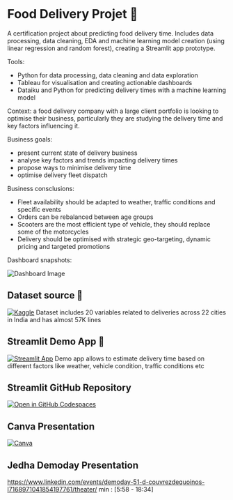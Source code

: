 ```
```
# Food Delivery Projet 🛵

A certification project about predicting food delivery time. Includes data processing, data cleaning, EDA and machine learning model creation (using linear regression and random forest), creating a Streamlit app prototype. 

Tools:
- Python for data processing, data cleaning and data exploration
- Tableau for visualisation and creating actionable dashboards
- Dataiku and Python for predicting delivery times with a machine learning model

Context: a food delivery company with a large client portfolio is looking to optimise their business, particularly they are studying the delivery time and key factors influencing it. 

Business goals: 
- present current state of delivery business
- analyse key factors and trends impacting delivery times
- propose ways to minimise delivery time
- optimise delivery fleet dispatch

Business consclusions:
- Fleet availability should be adapted to weather, traffic conditions and specific events
- Orders can be rebalanced between age groups
- Scooters are the most efficient type of vehicle, they should replace some of the motorcycles
- Delivery should be optimised with strategic geo-targeting, dynamic pricing and targeted promotions

Dashboard snapshots:

![Dashboard Image]([images-/blob/main/DeliveryProject4.png?raw=true] "Dashboard 1")

## Dataset source 📓

[![Kaggle](https://img.shields.io/badge/Kaggle-035a7d?style=for-the-badge&logo=kaggle&logoColor=white)](https://www.kaggle.com/datasets/gauravmalik26/food-delivery-dataset)
Dataset includes 20 variables related to deliveries across 22 cities in India and has almost 57K lines

## Streamlit Demo App 🌟

[![Streamlit App](https://static.streamlit.io/badges/streamlit_badge_black_white.svg)](https://appappdelivery-nl9jzkxo4zurfnuqttpsbv.streamlit.app/)
Demo app allows to estimate delivery time based on different factors like weather, vehicle condition, traffic conditions etc

## Streamlit GitHub Repository

[![Open in GitHub Codespaces](https://github.com/codespaces/badge.svg)](https://github.com/Lamiaeidr/Streamlitappdelivery)

## Canva Presentation

[![Canva](https://img.shields.io/badge/Canva-%2300C4CC.svg?style=for-the-badge&logo=Canva&logoColor=white)](https://www.canva.com/design/DAGKYgPqX00/DRP7R3cv4MIoH0XBRfVgWg/edit?utm_content=DAGKYgPqX00&utm_campaign=designshare&utm_medium=link2&utm_source=sharebutton)

## Jedha Demoday Presentation

https://www.linkedin.com/events/demoday-51-d-couvrezdequoinos-l7168971041854197761/theater/ min : [5:58 - 18:34]
